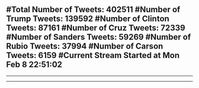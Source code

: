 #Total Number of Tweets: 402511 
#Number of Trump Tweets: 139592
#Number of Clinton Tweets: 87161
#Number of Cruz Tweets: 72339
#Number of Sanders Tweets: 59269
#Number of Rubio Tweets: 37994
#Number of Carson Tweets: 6159
#Current Stream Started at Mon Feb  8 22:51:02
---
---
---
